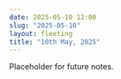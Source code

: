 ```yaml
---
date: 2025-05-10 12:00
slug: "2025-05-10"
layout: fleeting
title: "10th May, 2025"
---
```


Placeholder for future notes.

